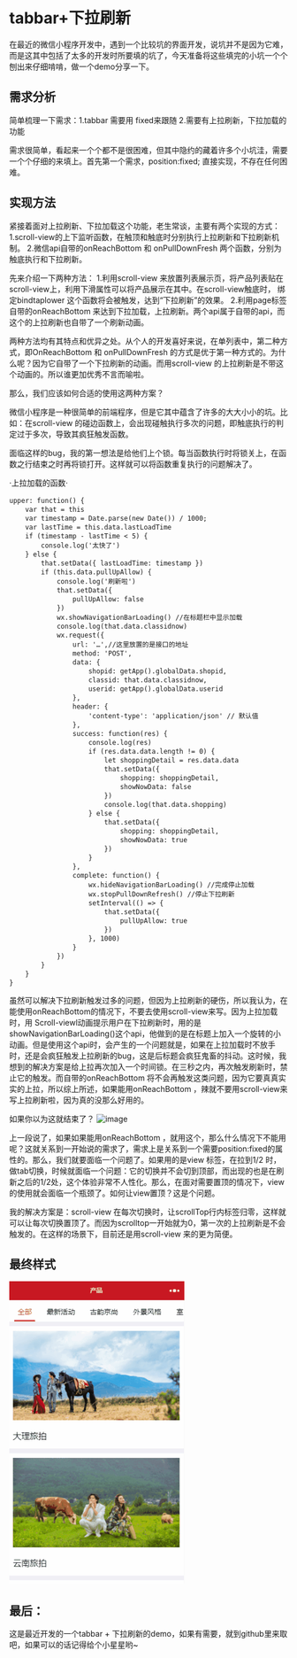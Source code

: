 # tabbar+下拉刷新

在最近的微信小程序开发中，遇到一个比较坑的界面开发，说坑并不是因为它难，而是这其中包括了太多的开发时所要填的坑了，今天准备将这些填完的小坑一个个刨出来仔细啃啃，做一个demo分享一下。
    
## 需求分析

简单梳理一下需求：1.tabbar 需要用 fixed来跟随 2.需要有上拉刷新，下拉加载的功能

需求很简单，看起来一个个都不是很困难，但其中隐约的藏着许多个小坑洼，需要一个个仔细的来填上。首先第一个需求，position:fixed; 直接实现，不存在任何困难。

## 实现方法

紧接着面对上拉刷新、下拉加载这个功能，老生常谈，主要有两个实现的方式：
1.scroll-view的上下监听函数，在触顶和触底时分别执行上拉刷新和下拉刷新机制。
2.微信api自带的onReachBottom 和 onPullDownFresh 两个函数，分别为触底执行和下拉刷新。

先来介绍一下两种方法：
1.利用scroll-view 来放置列表展示页，将产品列表贴在scroll-view上，利用下滑属性可以将产品展示在其中。在scroll-view触底时， 绑定bindtaplower 这个函数将会被触发，达到“下拉刷新”的效果。
2.利用page标签自带的onReachBottom 来达到下拉加载，上拉刷新。两个api属于自带的api，而这个的上拉刷新也自带了一个刷新动画。

两种方法均有其特点和优异之处。从个人的开发喜好来说，在单列表中，第二种方式，即OnReachBottom 和 onPullDownFresh 的方式是优于第一种方式的。为什么呢？因为它自带了一个下拉刷新的动画。而用scroll-view 的上拉刷新是不带这个动画的。所以谁更加优秀不言而喻啦。

那么，我们应该如何合适的使用这两种方案？

微信小程序是一种很简单的前端程序，但是它其中蕴含了许多的大大小小的坑。比如：在scroll-view 的碰边函数上，会出现碰触执行多次的问题，即触底执行的判定过于多次，导致其疯狂触发函数。

面临这样的bug，我的第一想法是给他们上个锁。每当函数执行时将锁关上，在函数之行结束之时再将锁打开。这样就可以将函数重复执行的问题解决了。

·上拉加载的函数·

    upper: function() {
        var that = this
        var timestamp = Date.parse(new Date()) / 1000;
        var lastTime = this.data.lastLoadTime
        if (timestamp - lastTime < 5) {
            console.log('太快了')
        } else {
            that.setData({ lastLoadTime: timestamp })
            if (this.data.pullUpAllow) {
                console.log('刷新啦')
                that.setData({
                    pullUpAllow: false
                })
                wx.showNavigationBarLoading() //在标题栏中显示加载
                console.log(that.data.classidnow)
                wx.request({
                    url: '…',//这里放置的是接口的地址
                    method: 'POST',
                    data: {
                        shopid: getApp().globalData.shopid,
                        classid: that.data.classidnow,
                        userid: getApp().globalData.userid
                    },
                    header: {
                        'content-type': 'application/json' // 默认值
                    },
                    success: function(res) {
                        console.log(res)
                        if (res.data.data.length != 0) {
                            let shoppingDetail = res.data.data
                            that.setData({
                                shopping: shoppingDetail,
                                showNowData: false
                            })
                            console.log(that.data.shopping)
                        } else {
                            that.setData({
                                shopping: shoppingDetail,
                                showNowData: true
                            })
                        }
                    },
                    complete: function() {
                        wx.hideNavigationBarLoading() //完成停止加载
                        wx.stopPullDownRefresh() //停止下拉刷新
                        setInterval(() => {
                            that.setData({
                                pullUpAllow: true
                            })
                        }, 1000)
                    }
                })
            }
        }
    }


虽然可以解决下拉刷新触发过多的问题，但因为上拉刷新的硬伤，所以我认为，在能使用onReachBottom的情况下，不要去使用scroll-view来写。因为上拉加载时，用
Scroll-viewl动画提示用户在下拉刷新时，用的是showNavigationBarLoading()这个api，他做到的是在标题上加入一个旋转的小动画。但是使用这个api时，会产生的一个问题就是，如果在上拉加载时不放手时，还是会疯狂触发上拉刷新的bug，这是后标题会疯狂鬼畜的抖动。这时候，我想到的解决方案是给上拉再次加入一个时间锁。在三秒之内，再次触发刷新时，禁止它的触发。而自带的onReachBottom 将不会再触发这类问题，因为它要真真实实的上拉，所以综上所述，如果能用onReachBottom ，辣就不要用scroll-view来写上拉刷新啦，因为真的没那么好用的。

如果你以为这就结束了？
![image](https://github.com/yanlvji54/OnReachBottom/blob/master/image/01.jpg)
	 
上一段说了，如果如果能用onReachBottom ，就用这个，那么什么情况下不能用呢？这就关系到一开始说的需求了，需求上是关系到一个需要position:fixed的属性的。那么，我们就要面临一个问题了。如果用的是view 标签，在拉到1/2 时，做tab切换，时候就面临一个问题：它的切换并不会切到顶部，而出现的也是在刷新之后的1/2处，这个体验非常不人性化。那么，在面对需要置顶的情况下，view的使用就会面临一个瓶颈了。如何让view置顶？这是个问题。

我的解决方案是：scroll-view 在每次切换时，让scrollTop行内标签归零，这样就可以让每次切换置顶了。而因为scrolltop一开始就为0，第一次的上拉刷新是不会触发的。在这样的场景下，目前还是用scroll-view 来的更为简便。

## 最终样式
![image](./image/item.gif)

## 最后：

这是最近开发的一个tabbar + 下拉刷新的demo，如果有需要，就到github里来取吧，如果可以的话记得给个小星星哟~
